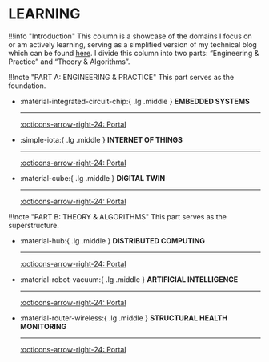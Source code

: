 # __LEARNING__

!!!info "Introduction"
    This column is a showcase of the domains I focus on or am actively learning, serving as a simplified version of my technical blog which can be found [here](http://www.cuishuaiwen.com:8000/). I divide this column into two parts: “Engineering & Practice” and “Theory & Algorithms”.

!!!note "PART A: ENGINEERING & PRACTICE"
    This part serves as the foundation.

<div class="grid cards" markdown>

-   :material-integrated-circuit-chip:{ .lg .middle } __EMBEDDED SYSTEMS__

    ---

    [:octicons-arrow-right-24: <a href="http://www.cuishuaiwen.com/LEARNING/learning/" target="_blank"> Portal </a>](#)

-   :simple-iota:{ .lg .middle } __INTERNET OF THINGS__

    ---

    [:octicons-arrow-right-24: <a href="http://www.cuishuaiwen.com/LEARNING/learning/" target="_blank"> Portal </a>](#)

-   :material-cube:{ .lg .middle } __DIGITAL TWIN__

    ---

    [:octicons-arrow-right-24: <a href="http://www.cuishuaiwen.com/LEARNING/learning/" target="_blank"> Portal </a>](#)

</div>

!!!note "PART B: THEORY & ALGORITHMS"
    This part serves as the superstructure.

<div class="grid cards" markdown>

-   :material-hub:{ .lg .middle } __DISTRIBUTED COMPUTING__

    ---

    [:octicons-arrow-right-24: <a href="http://www.cuishuaiwen.com/LEARNING/learning/" target="_blank"> Portal </a>](#)

-   :material-robot-vacuum:{ .lg .middle } __ARTIFICIAL INTELLIGENCE__

    ---

    [:octicons-arrow-right-24: <a href="http://www.cuishuaiwen.com/LEARNING/learning/" target="_blank"> Portal </a>](#)

-   :material-router-wireless:{ .lg .middle } __STRUCTURAL HEALTH MONITORING__

    ---

    [:octicons-arrow-right-24: <a href="http://www.cuishuaiwen.com/LEARNING/learning/" target="_blank"> Portal </a>](#)

</div>